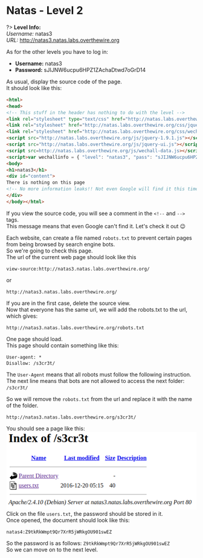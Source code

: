 # Natas - Level 2

?> **Level Info:**<br>*Username:* natas3<br>*URL:* http://natas3.natas.labs.overthewire.org

As for the other levels you have to log in:
- **Username:** natas3
- **Password:** sJIJNW6ucpu6HPZ1ZAchaDtwd7oGrD14

As usual, display the source code of the page.<br>
It should look like this:
```html
<html>
<head>
<!-- This stuff in the header has nothing to do with the level -->
<link rel="stylesheet" type="text/css" href="http://natas.labs.overthewire.org/css/level.css">
<link rel="stylesheet" href="http://natas.labs.overthewire.org/css/jquery-ui.css" />
<link rel="stylesheet" href="http://natas.labs.overthewire.org/css/wechall.css" />
<script src="http://natas.labs.overthewire.org/js/jquery-1.9.1.js"></script>
<script src="http://natas.labs.overthewire.org/js/jquery-ui.js"></script>
<script src=http://natas.labs.overthewire.org/js/wechall-data.js></script><script src="http://natas.labs.overthewire.org/js/wechall.js"></script>
<script>var wechallinfo = { "level": "natas3", "pass": "sJIJNW6ucpu6HPZ1ZAchaDtwd7oGrD14" };</script></head>
<body>
<h1>natas3</h1>
<div id="content">
There is nothing on this page
<!-- No more information leaks!! Not even Google will find it this time... -->
</div>
</body></html>
```
If you view the source code, you will see a comment in the `<!--` and `-->` tags.<br>
This message means that even Google can't find it. Let's check it out :wink:

Each website, can create a file named `robots.txt` to prevent certain pages from being browsed by search engine bots.<br>
So we're going to check this page.<br>
The url of the current web page should look like this
```
view-source:http://natas3.natas.labs.overthewire.org/
```
or
```
http://natas3.natas.labs.overthewire.org/
```

If you are in the first case, delete the source view.<br>
Now that everyone has the same url, we will add the robots.txt to the url, which gives:
```
http://natas3.natas.labs.overthewire.org/robots.txt
```
One page should load.<br>
This page should contain something like this:<br>
```
User-agent: *
Disallow: /s3cr3t/
```
The `User-Agent` means that all robots must follow the following instruction.<br>
The next line means that bots are not allowed to access the next folder: `/s3cr3t/`

So we will remove the `robots.txt` from the url and replace it with the name of the folder.
```
http://natas3.natas.labs.overthewire.org/s3cr3t/
```
You should see a page like this:<br>
<img src="./assets/natas/lvl2.png" /><br>
Click on the file `users.txt`, the password should be stored in it.<br>
Once opened, the document should look like this:
```
natas4:Z9tkRkWmpt9Qr7XrR5jWRkgOU901swEZ
```
So the password is as follows: `Z9tkRkWmpt9Qr7XrR5jWRkgOU901swEZ`<br>
So we can move on to the next level.